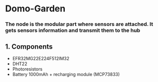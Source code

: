 # Domo-Garden
### The node is the modular part where sensors are attached. It gets sensors information and transmit them to the hub

## 1. Components

- EFR32MG22E224F512IM32
- DHT22
- Photoresistors
- Battery 1000mAh + recharging module (MCP73833)



